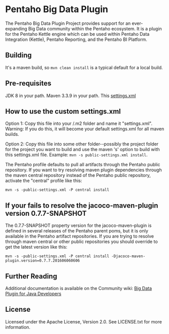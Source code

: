 Pentaho Big Data Plugin
=======================

The Pentaho Big Data Plugin Project provides support for an ever-expanding Big Data community within the Pentaho ecosystem. It is a plugin for the Pentaho Kettle engine which can be used within Pentaho Data Integration (Kettle), Pentaho Reporting, and the Pentaho BI Platform.

Building
--------
It's a maven build, so `mvn clean install` is a typical default for a local build.

Pre-requisites
---------------
JDK 8 in your path.
Maven 3.3.9 in your path.
This [settings.xml](https://raw.githubusercontent.com/pentaho/maven-parent-poms/master/maven-support-files/settings.xml)

How to use the custom settings.xml
---------------
Option 1: Copy this file into your <user-home>/.m2 folder and name it "settings.xml". 
Warning: If you do this, it will become your default settings.xml for all maven builds.

Option 2: Copy this file into some other folder--possibly the project folder for the project you want to build and use the maven 's' option to build with this settings.xml file. Example: `mvn -s public-settings.xml install`.

The Pentaho profile defaults to pull all artifacts through the Pentaho public repository. 
If you want to try resolving maven plugin dependencies through the maven central repository instead of the Pentaho public repository, activate the "central" profile like this:

`mvn -s -public-settings.xml -P central install`


If your fails to resolve the jacoco-maven-plugin version 0.7.7-SNAPSHOT
---------------
The 0.7.7-SNAPSHOT property version for the jacoco-maven-plugin is defined in several releases of the Pentaho parent poms, but it is only available in the Pentaho artifact repositories. If you are trying to resolve through maven central or other public repositories you should override to get the latest version like this:

`mvn -s -public-settings.xml -P central install -Djacoco-maven-plugin.version=0.7.7.201606060606`

Further Reading
---------------
Additional documentation is available on the Community wiki: [Big Data Plugin for Java Developers](https://pentaho-community.atlassian.net/wiki/display/BAD/Getting+Started+for+Java+Developers)

License
-------
Licensed under the Apache License, Version 2.0. See LICENSE.txt for more information.
